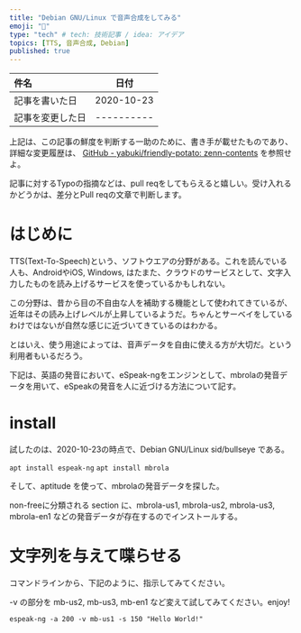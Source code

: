 ```yaml
---
title: "Debian GNU/Linux で音声合成をしてみる"
emoji: "🦔"
type: "tech" # tech: 技術記事 / idea: アイデア
topics: [TTS, 音声合成, Debian]
published: true
---
```


|     件名       |   日付   |
|:----           |:----:|
|記事を書いた日  |2020-10-23|
|記事を変更した日|----------|

上記は、この記事の鮮度を判断する一助のために、書き手が載せたものであり、詳細な変更履歴は、 [GitHub - yabuki/friendly-potato: zenn-contents](https://github.com/yabuki/friendly-potato) を参照せよ。

記事に対するTypoの指摘などは、pull reqをしてもらえると嬉しい。受け入れるかどうかは、差分とPull reqの文章で判断します。

# はじめに

TTS(Text-To-Speech)という、ソフトウエアの分野がある。これを読んでいる人も、AndroidやiOS, Windows, はたまた、クラウドのサービスとして、文字入力したものを読み上げるサービスを使っているかもしれない。

この分野は、昔から目の不自由な人を補助する機能として使われてきているが、近年はその読み上げレベルが上昇しているようだ。ちゃんとサーベイをしているわけではないが自然な感じに近づいてきているのはわかる。

とはいえ、使う用途によっては、音声データを自由に使える方が大切だ。という利用者もいるだろう。

下記は、英語の発音において、eSpeak-ngをエンジンとして、mbrolaの発音データを用いて、eSpeakの発音を人に近づける方法について記す。

# install

試したのは、2020-10-23の時点で、Debian GNU/Linux sid/bullseye である。

`apt install espeak-ng`
`apt install mbrola`

そして、aptitude を使って、mbrolaの発音データを探した。

non-freeに分類される section に、mbrola-us1, mbrola-us2, mbrola-us3, mbrola-en1 などの発音データが存在するのでインストールする。

# 文字列を与えて喋らせる

コマンドラインから、下記のように、指示してみてください。

-v の部分を mb-us2, mb-us3, mb-en1 など変えて試してみてください。enjoy!

`espeak-ng -a 200 -v mb-us1 -s 150 "Hello World!"`


